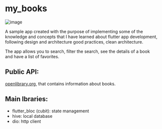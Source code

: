 # my_books

![image](https://drive.google.com/uc?export=view&id=1vTO4UTUPXpRzLL7ZUHAe4g_XgAAvYnzN)

A sample app created with the purpose of implementing some of the knowledge and concepts that I have learned about flutter app development, following design and architecture good practices, clean architecture.

The app allows you to search, filter the search, see the details of a book and have a list of favorites.

## Public API:

[openlibrary.org](https://openlibrary.org/developers/api), that contains information about books.


## Main lbraries:

- flutter_bloc (cubit): state management
- hive: local database
- dio: http client